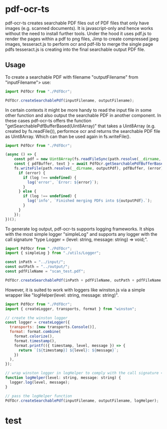 # pdf-ocr-ts
pdf-ocr-ts creates searchable PDF files out of PDF files that only have images (e.g. scanned documents).
It is javascript-only and hence works without the need to install further tools.
Under the hood it uses pdf.js to render the pages within a pdf to png files, Jimp to create compressed jpeg images, tesseract.js to perform ocr and pdf-lib to merge the single page pdfs tesseract.js is creating into the final searchable output PDF file.
## Usage
To create a searchable PDF with filename "outputFilename" from "inputFilename"> use:
```javascript
import PdfOcr from "./PdfOcr";

PdfOcr.createSearchablePdf(inputFilename, outputFilename);
```
In certain contexts it might be more handy to read the input file in some other function and also output the searchable PDF in another component. In these cases pdf-ocr-ts offers the function "getSearchablePdfBufferBased(Uint8Array)" that takes a Uint8Array (e.g. created by fs.readFile()), performce ocr and returns the searchable PDF file as Uint8Array. Which can than be used again in fs.writeFile().
```javascript
import PdfOcr from "./PdfOcr";

(async () => {
    const pdf = new Uint8Array(fs.readFileSync(path.resolve(__dirname, inputPdf)));
    const { pdfBuffer, text } = await PdfOcr.getSearchablePdfBufferBased(pdf);
    fs.writeFile(path.resolve(__dirname, outputPdf), pdfBuffer, (error) => {
      if (error) {
        if (log !== undefined) {
          log('error', `Error: ${error}`);
        }
      } else {
        if (log !== undefined) {
          log('info', `Finished merging PDFs into ${outputPdf}.`);
        }
      }
    });
})();
```
To generate log output, pdf-ocr-ts supports logging frameworks. It ships with the most simple logger "simpleLog" and supports any logger with the call signature "type Logger = (level: string, message: string) => void;".
```javascript
import PdfOcr from "./PdfOcr";
import { simpleLog } from "./utils/Logger";

const inPath = "../input/";
const outPath = "../output/";
const pdfFileName = "scan_test.pdf";

PdfOcr.createSearchablePdf(inPath + pdfFileName, outPath + pdfFileName, simpleLog);
```
However, it is suited to work with loggers like winston.js via a simple wrapper like "logHelper(level: string, message: string)".
```javascript
import PdfOcr from "./PdfOcr";
import { createLogger, transports, format } from "winston";

// create the winston logger
const logger = createLogger({
  transports: [new transports.Console()],
  format: format.combine(
    format.colorize(),
    format.timestamp(),
    format.printf(({ timestamp, level, message }) => {
      return `[${timestamp}] ${level}: ${message}`;
    })
  ),
});

// wrap winston logger in logHelper to comply with the call signature <type Logger = (level: string, message: string) => void;>
function logHelper(level: string, message: string) {
  logger.log(level, message);
}

// pass the logHelper function
PdfOcr.createSearchablePdf(inputFilename, outputFilename, logHelper);
```
# test
